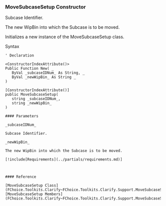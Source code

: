 ﻿### MoveSubcaseSetup Constructor

Subcase Identifier.

The new WipBin into which the Subcase is to be moved.

Initializes a new instance of the MoveSubcaseSetup class.

Syntax

```vbnet
' Declaration

<ConstructorIndexAttribute()>
Public Function New( _
   ByVal _subcaseIDNum_ As String, _
   ByVal _newWipBin_ As String _
)

[ConstructorIndexAttribute()]
public MoveSubcaseSetup( 
   string _subcaseIDNum_,
   string _newWipBin_
)

#### Parameters

_subcaseIDNum_

Subcase Identifier.

_newWipBin_

The new WipBin into which the Subcase is to be moved.

[!include[Requirements](../partials/requirements.md)]



#### Reference

[MoveSubcaseSetup Class](FChoice.Toolkits.Clarify~FChoice.Toolkits.Clarify.Support.MoveSubcaseSetup.md)  
[MoveSubcaseSetup Members](FChoice.Toolkits.Clarify~FChoice.Toolkits.Clarify.Support.MoveSubcaseSetup_members.md)